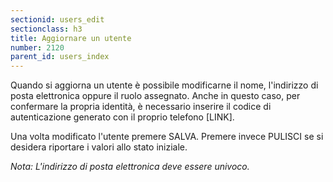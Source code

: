 ```yaml
---
sectionid: users_edit
sectionclass: h3
title: Aggiornare un utente
number: 2120
parent_id: users_index
---
```

Quando si aggiorna un utente è possibile modificarne il nome, l'indirizzo di posta elettronica oppure il ruolo assegnato.
Anche in questo caso, per confermare la propria identità, è necessario inserire il codice di autenticazione generato con il proprio telefono [LINK].

Una volta modificato l'utente premere SALVA. Premere invece PULISCI se si desidera riportare i valori allo stato iniziale.

_Nota: L'indirizzo di posta elettronica deve essere univoco._
